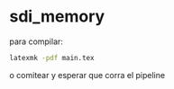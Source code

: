 # sdi_memory


para compilar:
```bash
latexmk -pdf main.tex
```
 o comitear y esperar que corra el pipeline
